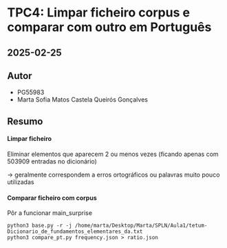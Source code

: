 # TPC4: Limpar ficheiro corpus e comparar com outro em Português 

## 2025-02-25

## Autor

- PG55983
- Marta Sofia Matos Castela Queirós Gonçalves

## Resumo

#### Limpar ficheiro

Eliminar elementos que aparecem 2 ou menos vezes (ficando apenas com 503909 entradas no dicionário)

-> geralmente correspondem a erros ortográficos ou palavras muito pouco utilizadas

#### Comparar ficheiro com corpus

Pôr a funcionar main_surprise

```
python3 base.py -r -j /home/marta/Desktop/Marta/SPLN/Aula1/tetum-Dicionario_de_fundamentos_elementares_da.txt
python3 compare_pt.py frequency.json > ratio.json
```

